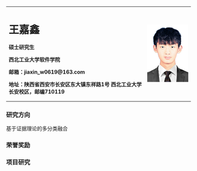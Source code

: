 <table border="0">
  <tr>
    <td width="75%">
      <h1>王嘉鑫</h1>
      <p><b>硕士研究生</b></p>
      <p><b>西北工业大学软件学院</b></p>
      <p><b>邮箱：jiaxin_w0619@163.com</b></p>
      <p><b>地址：陕西省西安市长安区东大镇东祥路1号 西北工业大学长安校区，邮编710119</b></p>
    </td>
    <td width="25%">
      <img src="/zhengjianzhao.jpg" width="100%">      
    </td>
  </tr>
</table>

### 研究方向
基于证据理论的多分类融合

### 荣誉奖励

### 项目研究
